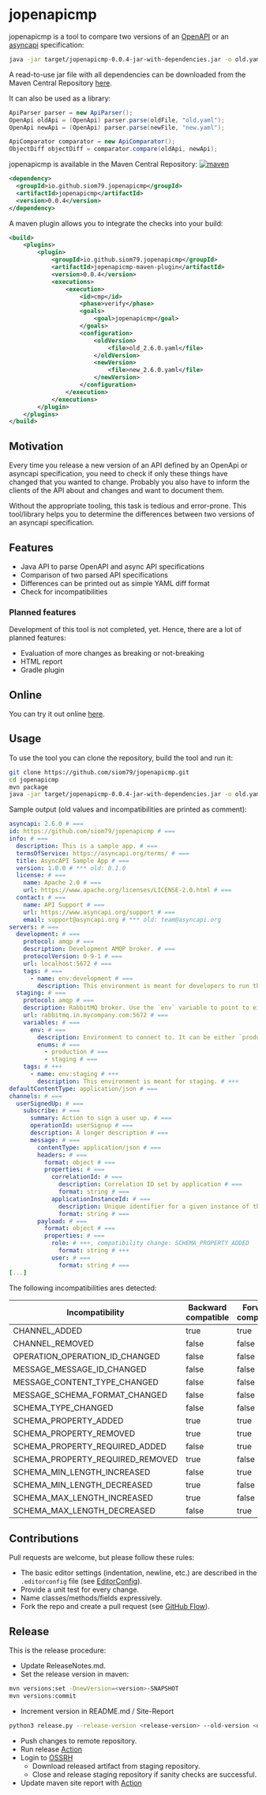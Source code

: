 # jopenapicmp

jopenapicmp is a tool to compare two versions of an [OpenAPI](https://swagger.io/specification/) or 
an [asyncapi](https://www.asyncapi.com/) specification:

```bash
java -jar target/jopenapicmp-0.0.4-jar-with-dependencies.jar -o old.yaml -n new.yaml
```
A read-to-use jar file with all dependencies can be downloaded from the Maven Central Repository [here](https://repo1.maven.org/maven2/io/github/siom79/jopenapicmp/jopenapicmp/0.0.4/jopenapicmp-0.0.4-jar-with-dependencies.jar).

It can also be used as a library:
```java
ApiParser parser = new ApiParser();
OpenApi oldApi = (OpenApi) parser.parse(oldFile, "old.yaml");
OpenApi newApi = (OpenApi) parser.parse(newFile, "new.yaml");

ApiComparator comparator = new ApiComparator();
ObjectDiff objectDiff = comparator.compare(oldApi, newApi);
```
jopenapicmp is available in the Maven Central Repository:
[![maven](https://img.shields.io/maven-central/v/com.github.siom79.jopenapicmp/jopenapicmp.svg)](https://central.sonatype.com/artifact/io.github.siom79.jopenapicmp/jopenapicmp)
```xml
<dependency>
  <groupId>io.github.siom79.jopenapicmp</groupId>
  <artifactId>jopenapicmp</artifactId>
  <version>0.0.4</version>
</dependency>
```
A maven plugin allows you to integrate the checks into your build:
```xml
<build>
	<plugins>
		<plugin>
			<groupId>io.github.siom79.jopenapicmp</groupId>
			<artifactId>jopenapicmp-maven-plugin</artifactId>
			<version>0.0.4</version>
			<executions>
				<execution>
					<id>cmp</id>
					<phase>verify</phase>
					<goals>
						<goal>jopenapicmp</goal>
					</goals>
					<configuration>
						<oldVersion>
							<file>old_2.6.0.yaml</file>
						</oldVersion>
						<newVersion>
							<file>new_2.6.0.yaml</file>
						</newVersion>
					</configuration>
				</execution>
			</executions>
		</plugin>
	</plugins>
</build>
```

## Motivation

Every time you release a new version of an API defined by an OpenApi or asyncapi specification,
you need to check if only these things have changed that you wanted to change.
Probably you also have to inform the clients of the API about and changes and want
to document them.

Without the appropriate tooling, this task is tedious and error-prone.
This tool/library helps you to determine the differences between two versions of
an asyncapi specification.

## Features

- Java API to parse OpenAPI and async API specifications
- Comparison of two parsed API specifications
- Differences can be printed out as simple YAML diff format
- Check for incompatibilities

### Planned features

Development of this tool is not completed, yet. Hence, there are a lot of planned
features:

- Evaluation of more changes as breaking or not-breaking
- HTML report
- Gradle plugin

## Online

You can try it out online [here](https://www.japicmp.de/).

## Usage

To use the tool you can clone the repository, build the tool and run it:

```bash
git clone https://github.com/siom79/jopenapicmp.git
cd jopenapicmp
mvn package
java -jar target/jopenapicmp-0.0.4-jar-with-dependencies.jar -o old.yaml -n new.yaml
```

Sample output (old values and incompatibilities are printed as comment):

```yaml
asyncapi: 2.6.0 # ===
id: https://github.com/siom79/jopenapicmp # ===
info: # ===
  description: This is a sample app. # ===
  termsOfService: https://asyncapi.org/terms/ # ===
  title: AsyncAPI Sample App # ===
  version: 1.0.0 # *** old: 0.1.0
  license: # ===
    name: Apache 2.0 # ===
    url: https://www.apache.org/licenses/LICENSE-2.0.html # ===
  contact: # ===
    name: API Support # ===
    url: https://www.asyncapi.org/support # ===
    email: support@asyncapi.org # *** old: team@asyncapi.org
servers: # ===
  development: # ===
    protocol: amqp # ===
    description: Development AMQP broker. # ===
    protocolVersion: 0-9-1 # ===
    url: localhost:5672 # ===
    tags: # ===
      - name: env:development # ===
        description: This environment is meant for developers to run their own tests. # ===
  staging: # ===
    protocol: amqp # ===
    description: RabbitMQ broker. Use the `env` variable to point to either `production` or `staging`. # *** old: RabbitMQ broker. Use the `env` variable to point to either `production`.
    url: rabbitmq.in.mycompany.com:5672 # ===
    variables: # ===
      env: # ===
        description: Environment to connect to. It can be either `production` or `staging`. # ===
        enums: # ===
          - production # ===
          - staging # ===
    tags: # +++
      - name: env:staging # +++
        description: This environment is meant for staging. # +++
defaultContentType: application/json # ===
channels: # ===
  userSignedUp: # ===
    subscribe: # ===
      summary: Action to sign a user up. # ===
      operationId: userSignup # ===
      description: A longer description # ===
      message: # ===
        contentType: application/json # ===
        headers: # ===
          format: object # ===
          properties: # ===
            correlationId: # ===
              description: Correlation ID set by application # ===
              format: string # ===
            applicationInstanceId: # ===
              description: Unique identifier for a given instance of the publishing application # ===
              format: string # ===
        payload: # ===
          format: object # ===
          properties: # ===
            role: # +++, compatibility change: SCHEMA_PROPERTY_ADDED
              format: string # +++
            user: # ===
              format: string # ===
[...]
```

The following incompatibilities ares detected:

| Incompatibility                  | Backward compatible | Forward compatible |
|----------------------------------| ------------------- | ------------------ |
| CHANNEL_ADDED                    |true | true |
| CHANNEL_REMOVED                  |false | false |
| OPERATION_OPERATION_ID_CHANGED   |false | false |
| MESSAGE_MESSAGE_ID_CHANGED       |false | false |
| MESSAGE_CONTENT_TYPE_CHANGED     |false | false |
| MESSAGE_SCHEMA_FORMAT_CHANGED    |false | false |
| SCHEMA_TYPE_CHANGED              |false | false |
| SCHEMA_PROPERTY_ADDED            |true | true |
| SCHEMA_PROPERTY_REMOVED          |true | true |
| SCHEMA_PROPERTY_REQUIRED_ADDED   |false | true |
| SCHEMA_PROPERTY_REQUIRED_REMOVED |true | false |
| SCHEMA_MIN_LENGTH_INCREASED      |false|true|
| SCHEMA_MIN_LENGTH_DECREASED      |true | false |
| SCHEMA_MAX_LENGTH_INCREASED      |true | false |
| SCHEMA_MAX_LENGTH_DECREASED      |false|true|

## Contributions

Pull requests are welcome, but please follow these rules:

* The basic editor settings (indentation, newline, etc.) are described in the `.editorconfig` file (see [EditorConfig](http://editorconfig.org/)).
* Provide a unit test for every change.
* Name classes/methods/fields expressively.
* Fork the repo and create a pull request (see [GitHub Flow](https://guides.github.com/introduction/flow/index.html)).

## Release

This is the release procedure:
* Update ReleaseNotes.md.
* Set the release version in maven:
```bash
mvn versions:set -DnewVersion=<version>-SNAPSHOT
mvn versions:commit
```
* Increment version in README.md / Site-Report
``` bash
python3 release.py --release-version <release-version> --old-version <old-version>
```
* Push changes to remote repository.
* Run release [Action](https://github.com/siom79/jopenapicmp/actions/workflows/release.yml)
* Login to [OSSRH](https://s01.oss.sonatype.org/#stagingRepositories)
    * Download released artifact from staging repository.
    * Close and release staging repository if sanity checks are successful.
* Update maven site report with [Action](https://github.com/siom79/jopenapicmp/actions/workflows/mvn-site.yml)



